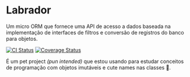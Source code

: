 # Labrador
Um micro ORM que fornece uma API de acesso a dados baseada na implementação de interfaces de filtros e conversão de registros do banco para objetos.

[![CI Status](https://img.shields.io/appveyor/ci/ericcastoldi/Labrador.svg)](https://ci.appveyor.com/project/ericcastoldi/labrador) [![Coverage Status](https://coveralls.io/repos/ericcastoldi/Labrador/badge.svg)](https://coveralls.io/r/ericcastoldi/Labrador)

É um pet project *(pun intended)* que estou usando para estudar conceitos de programação com objetos imutáveis e cute names nas classes :baby_chick:. 
